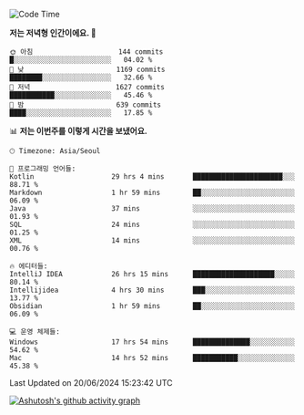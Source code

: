   <!--START_SECTION:waka-->
![Code Time](http://img.shields.io/badge/Code%20Time-379%20hrs%2041%20mins-blue)

**저는 저녁형 인간이에요. 🦉** 

```text
🌞 아침                     144 commits         █░░░░░░░░░░░░░░░░░░░░░░░░   04.02 % 
🌆 낮　                     1169 commits        ████████░░░░░░░░░░░░░░░░░   32.66 % 
🌃 저녁                     1627 commits        ███████████░░░░░░░░░░░░░░   45.46 % 
🌙 밤　                     639 commits         ████░░░░░░░░░░░░░░░░░░░░░   17.85 % 
```


📊 **저는 이번주를 이렇게 시간을 보냈어요.** 

```text
🕑︎ Timezone: Asia/Seoul

💬 프로그래밍 언어들: 
Kotlin                   29 hrs 4 mins       ██████████████████████░░░   88.71 % 
Markdown                 1 hr 59 mins        ██░░░░░░░░░░░░░░░░░░░░░░░   06.09 % 
Java                     37 mins             ░░░░░░░░░░░░░░░░░░░░░░░░░   01.93 % 
SQL                      24 mins             ░░░░░░░░░░░░░░░░░░░░░░░░░   01.25 % 
XML                      14 mins             ░░░░░░░░░░░░░░░░░░░░░░░░░   00.76 % 

🔥 에디터들: 
IntelliJ IDEA            26 hrs 15 mins      ████████████████████░░░░░   80.14 % 
Intellijidea             4 hrs 30 mins       ███░░░░░░░░░░░░░░░░░░░░░░   13.77 % 
Obsidian                 1 hr 59 mins        ██░░░░░░░░░░░░░░░░░░░░░░░   06.09 % 

💻 운영 체제들: 
Windows                  17 hrs 54 mins      ██████████████░░░░░░░░░░░   54.62 % 
Mac                      14 hrs 52 mins      ███████████░░░░░░░░░░░░░░   45.38 % 
```


 Last Updated on 20/06/2024 15:23:42 UTC
<!--END_SECTION:waka-->
[![Ashutosh's github activity graph](https://github-readme-activity-graph.vercel.app/graph?username=mindongeon&bg_color=000000&color=c86496&line=c86496&point=c86496&area=true&hide_border=true)](https://github.com/ashutosh00710/github-readme-activity-graph)
